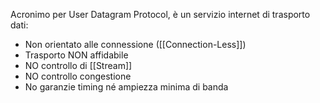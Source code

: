 Acronimo per User Datagram Protocol, è un servizio internet di trasporto dati:
- Non orientato alle connessione ([[Connection-Less]])
- Trasporto NON affidabile
- NO controllo di [[Stream]]
- NO controllo congestione
- No garanzie timing né ampiezza minima di banda